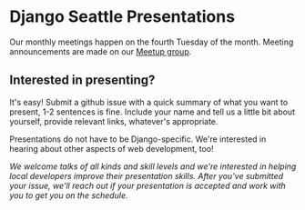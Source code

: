 Django Seattle Presentations
============================

Our monthly meetings happen on the fourth Tuesday of the month. Meeting announcements are made on our [Meetup group](http://www.meetup.com/Django-Seattle/).

## Interested in presenting?

It's easy! Submit a github issue with a quick summary of what you want to present, 1-2 sentences is fine. Include your name and tell us a little bit about yourself, provide relevant links, whatever's appropriate.

Presentations do not have to be Django-specific. We're interested in hearing about other aspects of web development, too!

_We welcome talks of all kinds and skill levels and we're interested in helping local developers improve their presentation skills. After you've submitted your issue, we'll reach out if your presentation is accepted and work with you to get you on the schedule._
